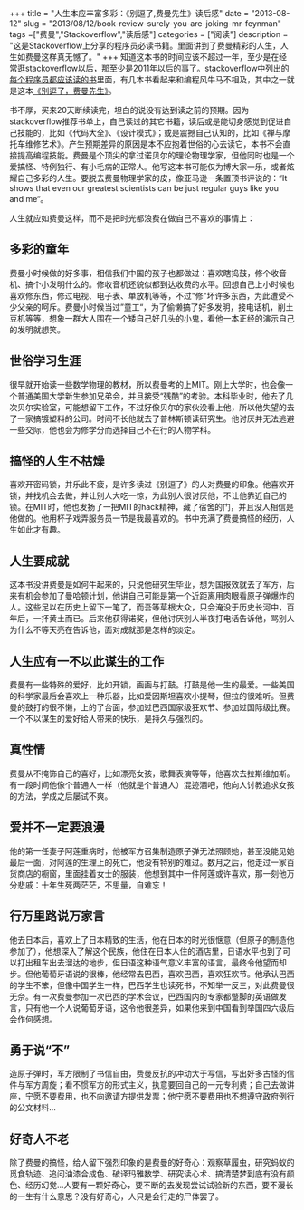+++
title = "人生本应丰富多彩：《别逗了,费曼先生》读后感"
date = "2013-08-12"
slug = "2013/08/12/book-review-surely-you-are-joking-mr-feynman"
tags =["费曼","Stackoverflow","读后感"]
categories = ["阅读"]
description = "这是Stackoverflow上分享的程序员必读书籍。里面讲到了费曼精彩的人生，人生如费曼这样真无憾了。"
+++
知道这本书的时间应该不超过一年，至少是在经常逛stackoverflow以后，那至少是2011年以后的事了。stackoverflow中列出的[每个程序员都应该读的书][1]里面，有几本书看起来和编程风牛马不相及，其中之一就是这本<a href="http://www.amazon.cn/gp/product/B009QVEA8M/ref=as_li_ss_tl?ie=UTF8&camp=536&creative=3132&creativeASIN=B009QVEA8M&linkCode=as2&tag=bringmeluck-23" rel="external nofollow" title="">《别逗了，费曼先生》</a>。

书不厚，买来20天断续读完，坦白的说没有达到读之前的预期。因为stackoverflow推荐书单上，自己读过的其它书籍，读后或是能切身感觉到促进自己技能的，比如《代码大全》、《设计模式》；或是震撼自己认知的，比如《禅与摩托车维修艺术》。产生预期差异的原因是本不应抱着世俗的心去读它，本书不会直接提高编程技能。费曼是个顶尖的拿过诺贝尔的理论物理学家，但他同时也是一个爱搞怪、特例独行、有小毛病的正常人。他写这本书可能仅为博大家一乐，或者炫耀自己多彩的人生。要脱去费曼物理学家的皮，像亚马逊一条置顶书评说的：“It shows that even our greatest scientists can be just regular guys like you and me“。

人生就应如费曼这样，而不是把时光都浪费在做自己不喜欢的事情上：

## 多彩的童年
费曼小时候做的好多事，相信我们中国的孩子也都做过：喜欢瞎捣鼓，修个收音机、搞个小发明什么的。修收音机还貌似都到达收费的水平。回想自己上小时候也喜欢修东西，修过电视、电子表、单放机等等，不过"修"坏许多东西，为此遭受不少父亲的呵斥。费曼小时候当过”童工“，为了偷懒搞了好多发明，接电话机，削土豆机等等，想象一群大人围在一个矮自己好几头的小鬼，看他一本正经的演示自己的发明就想笑。

## 世俗学习生涯
很早就开始读一些数学物理的教材，所以费曼考的上MIT。刚上大学时，也会像一个普通美国大学新生参加兄弟会，并且接受“残酷”的考验。本科毕业时，他去了几次贝尔实验室，可能想留下工作，不过好像贝尔的家伙没看上他，所以他失望的去了一家搞镀塑料的公司。时间不长他就去了普林斯顿读研究生。他讨厌并无法逃避一些交际，他也会为修学分而选择自己不在行的人物学科。

## 搞怪的人生不枯燥
喜欢开密码锁，并乐此不疲，是许多读过《别逗了》的人对费曼的印象。他喜欢开锁，并找机会去做，并让别人大吃一惊，为此别人很讨厌他，不让他靠近自己的锁。在MIT时，他也发扬了一把MIT的hack精神，藏了宿舍的门，并且没人相信是他做的。他用杯子戏弄服务员一节是我最喜欢的。书中充满了费曼搞怪的经历，人生如此才有趣。

## 人生要成就
这本书没讲费曼是如何牛起来的，只说他研究生毕业，想为国报效就去了军方，后来有机会参加了曼哈顿计划，他讲自己可能是第一个近距离用肉眼看原子弹爆炸的人。这些足以在历史上留下一笔了，而吾等草根大众，只会淹没于历史长河中，百年后，一抔黄土而已。后来他获得诺奖，但他讨厌别人半夜打电话告诉他，骂别人为什么不等天亮在告诉他，面对成就那是怎样的淡定。

## 人生应有一不以此谋生的工作
费曼有一些特殊的爱好，比如开锁，画画与打鼓。打鼓是他一生的最爱。一些美国的科学家最后会喜欢上一种乐器，比如爱因斯坦喜欢小提琴，但拉的很难听。但费曼的鼓打的很不懒，上的了台面，参加过巴西国家级狂欢节、参加过国际级比赛。一个不以谋生的爱好给人带来的快乐，是持久与强烈的。

## 真性情
费曼从不掩饰自己的喜好，比如漂亮女孩，歌舞表演等等，他喜欢去拉斯维加斯。有一段时间他像个普通人一样（他就是个普通人）混迹酒吧，他向人讨教追求女孩的方法，学成之后屡试不爽。

## 爱并不一定要浪漫
他的第一任妻子阿莲重病时，他被军方召集制造原子弹无法照顾她，甚至没能见她最后一面，对阿莲的生理上的死亡，他没有特别的难过。数月之后，他走过一家百货商店的橱窗，里面挂着女士的服装，他想到其中一件阿莲或许喜欢，那一刻他万分悲戚：十年生死两茫茫，不思量，自难忘！

## 行万里路说万家言
他去日本后，喜欢上了日本精致的生活，他在日本的时光很惬意（但原子的制造他参加了），他想深入了解这个民族，他住在日本人住的酒店里，日语水平也到了可以打出租车出去溜达的地步，但日语这种语气意义丰富的语言，最终令他望而却步。但他葡萄牙语说的很棒，他经常去巴西，喜欢巴西，喜欢狂欢节。他承认巴西的学生不笨，但像中国学生一样，巴西学生也读死书，不知举一反三，对此费曼很无奈。有一次费曼参加一次巴西的学术会议，巴西国内的专家都蹩脚的英语做发言，只有他一个人说葡萄牙语，这令他很差异，如果他来到中国看到举国四六级后会作何感想。

## 勇于说“不”
造原子弹时，军方限制了书信自由，费曼反抗的冲动大于写信，写出好多古怪的信件与军方周旋；看不惯军方的形式主义，执意要回自己的一元专利费；自己去做讲座，宁愿不要费用，也不向邀请方提供发票；他宁愿不要费用也不想遵守政府例行的公文材料...

## 好奇人不老
除了费曼的搞怪，给人留下强烈印象的是费曼的好奇心：观察草履虫，研究蚂蚁的觅食轨迹、追问油漆合成色、破译玛雅数学、研究读心术、搞清楚梦到底有没有颜色、经历幻觉...人要有一颗好奇心，要不断的去发现尝试试验新的东西，要不漫长的一生有什么意思？没有好奇心，人只是会行走的尸体罢了。

[1]:http://stackoverflow.com/questions/1711/what-is-the-single-most-influential-book-every-programmer-should-read
